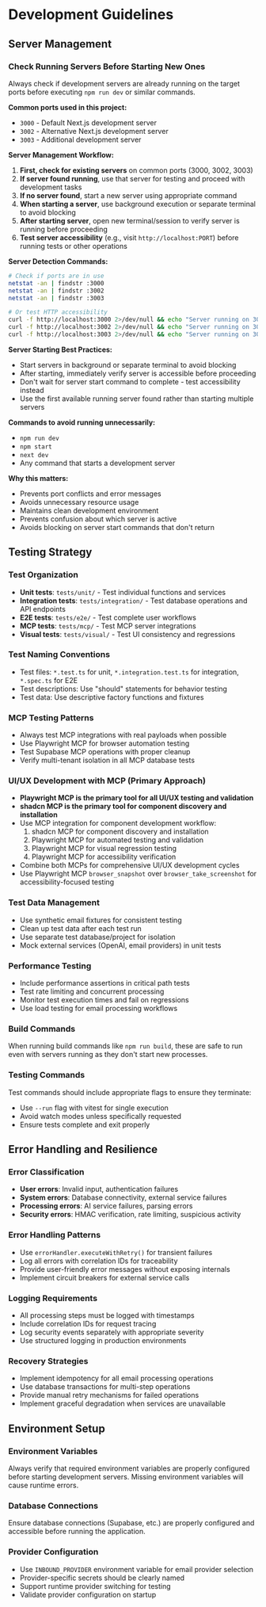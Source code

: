# Development Guidelines

## Server Management

### Check Running Servers Before Starting New Ones
Always check if development servers are already running on the target ports before executing `npm run dev` or similar commands.

**Common ports used in this project:**
- `3000` - Default Next.js development server
- `3002` - Alternative Next.js development server
- `3003` - Additional development server

**Server Management Workflow:**
1. **First, check for existing servers** on common ports (3000, 3002, 3003)
2. **If server found running**, use that server for testing and proceed with development tasks
3. **If no server found**, start a new server using appropriate command
4. **When starting a server**, use background execution or separate terminal to avoid blocking
5. **After starting server**, open new terminal/session to verify server is running before proceeding
6. **Test server accessibility** (e.g., visit `http://localhost:PORT`) before running tests or other operations

**Server Detection Commands:**
```bash
# Check if ports are in use
netstat -an | findstr :3000
netstat -an | findstr :3002
netstat -an | findstr :3003

# Or test HTTP accessibility
curl -f http://localhost:3000 2>/dev/null && echo "Server running on 3000"
curl -f http://localhost:3002 2>/dev/null && echo "Server running on 3002"
curl -f http://localhost:3003 2>/dev/null && echo "Server running on 3003"
```

**Server Starting Best Practices:**
- Start servers in background or separate terminal to avoid blocking
- After starting, immediately verify server is accessible before proceeding
- Don't wait for server start command to complete - test accessibility instead
- Use the first available running server found rather than starting multiple servers

**Commands to avoid running unnecessarily:**
- `npm run dev`
- `npm start`
- `next dev`
- Any command that starts a development server

**Why this matters:**
- Prevents port conflicts and error messages
- Avoids unnecessary resource usage
- Maintains clean development environment
- Prevents confusion about which server is active
- Avoids blocking on server start commands that don't return

## Testing Strategy

### Test Organization
- **Unit tests**: `tests/unit/` - Test individual functions and services
- **Integration tests**: `tests/integration/` - Test database operations and API endpoints
- **E2E tests**: `tests/e2e/` - Test complete user workflows
- **MCP tests**: `tests/mcp/` - Test MCP server integrations
- **Visual tests**: `tests/visual/` - Test UI consistency and regressions

### Test Naming Conventions
- Test files: `*.test.ts` for unit, `*.integration.test.ts` for integration, `*.spec.ts` for E2E
- Test descriptions: Use "should" statements for behavior testing
- Test data: Use descriptive factory functions and fixtures

### MCP Testing Patterns
- Always test MCP integrations with real payloads when possible
- Use Playwright MCP for browser automation testing
- Test Supabase MCP operations with proper cleanup
- Verify multi-tenant isolation in all MCP database tests

### UI/UX Development with MCP (Primary Approach)
- **Playwright MCP is the primary tool for all UI/UX testing and validation**
- **shadcn MCP is the primary tool for component discovery and installation**
- Use MCP integration for component development workflow:
  1. shadcn MCP for component discovery and installation
  2. Playwright MCP for automated testing and validation
  3. Playwright MCP for visual regression testing
  4. Playwright MCP for accessibility verification
- Combine both MCPs for comprehensive UI/UX development cycles
- Use Playwright MCP `browser_snapshot` over `browser_take_screenshot` for accessibility-focused testing

### Test Data Management
- Use synthetic email fixtures for consistent testing
- Clean up test data after each test run
- Use separate test database/project for isolation
- Mock external services (OpenAI, email providers) in unit tests

### Performance Testing
- Include performance assertions in critical path tests
- Test rate limiting and concurrent processing
- Monitor test execution times and fail on regressions
- Use load testing for email processing workflows

### Build Commands
When running build commands like `npm run build`, these are safe to run even with servers running as they don't start new processes.

### Testing Commands
Test commands should include appropriate flags to ensure they terminate:
- Use `--run` flag with vitest for single execution
- Avoid watch modes unless specifically requested
- Ensure tests complete and exit properly

## Error Handling and Resilience

### Error Classification
- **User errors**: Invalid input, authentication failures
- **System errors**: Database connectivity, external service failures
- **Processing errors**: AI service failures, parsing errors
- **Security errors**: HMAC verification, rate limiting, suspicious activity

### Error Handling Patterns
- Use `errorHandler.executeWithRetry()` for transient failures
- Log all errors with correlation IDs for traceability
- Provide user-friendly error messages without exposing internals
- Implement circuit breakers for external service calls

### Logging Requirements
- All processing steps must be logged with timestamps
- Include correlation IDs for request tracing
- Log security events separately with appropriate severity
- Use structured logging in production environments

### Recovery Strategies
- Implement idempotency for all email processing operations
- Use database transactions for multi-step operations
- Provide manual retry mechanisms for failed operations
- Implement graceful degradation when services are unavailable

## Environment Setup

### Environment Variables
Always verify that required environment variables are properly configured before starting development servers. Missing environment variables will cause runtime errors.

### Database Connections
Ensure database connections (Supabase, etc.) are properly configured and accessible before running the application.

### Provider Configuration
- Use `INBOUND_PROVIDER` environment variable for email provider selection
- Provider-specific secrets should be clearly named
- Support runtime provider switching for testing
- Validate provider configuration on startup